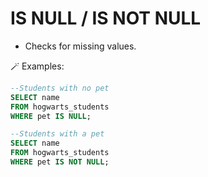 # IS NULL / IS NOT NULL 

- Checks for missing values. 

🪄 Examples: 

```sql
--Students with no pet
SELECT name
FROM hogwarts_students
WHERE pet IS NULL;

--Students with a pet
SELECT name
FROM hogwarts_students
WHERE pet IS NOT NULL;
```
